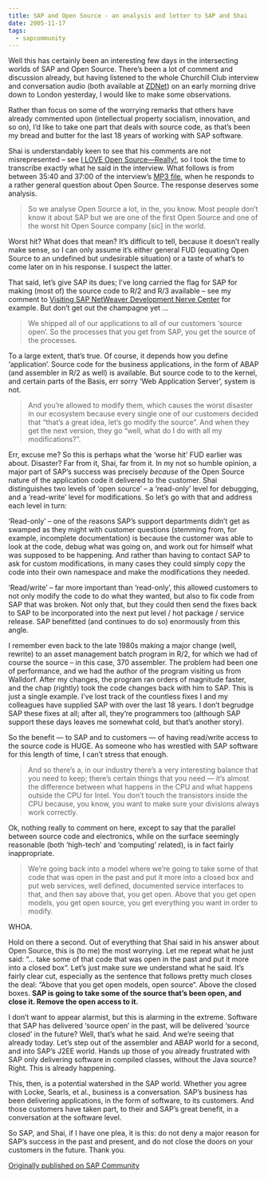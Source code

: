 ```yaml
---
title: SAP and Open Source - an analysis and letter to SAP and Shai
date: 2005-11-17
tags:
  - sapcommunity
---
```

Well this has certainly been an interesting few days in the intersecting worlds of SAP and Open Source. There’s been a lot of comment and discussion already, but having listened to the whole Churchill Club interview and conversation audio (both available at [ZDNet](https://web.archive.org/web/20060624181250/http://blogs.zdnet.com/BTL/?p=2140)) on an early morning drive down to London yesterday, I would like to make some observations.

Rather than focus on some of the worrying remarks that others have already commented upon (intellectual property socialism, innovation, and so on), I’d like to take one part that deals with source code, as that’s been my bread and butter for the last 18 years of working with SAP software.

Shai is understandably keen to see that his comments are not misrepresented – see [I LOVE Open Source—Really!](https://web.archive.org/web/20220625165945/https://blogs.sap.com/2005/11/11/i-love-open-source-really/), so I took the time to transcribe exactly what he said in the interview. What follows is from between 35:40 and 37:00 of the interview’s [MP3 file](https://web.archive.org/web/20061209010350/http://i.i.com.com/cnwk.1d/i/z/e/200511/110905_CHC_EVENT.mp3), when he responds to a rather general question about Open Source. The response deserves some analysis.

> So we analyse Open Source a lot, in the, you know. Most people don’t know it about SAP but we are one of the first Open Source and one of the worst hit Open Source company [sic] in the world.

Worst hit? What does that mean? It’s difficult to tell, because it doesn’t really make sense, so I can only assume it’s either general FUD (equating Open Source to an undefined but undesirable situation) or a taste of what’s to come later on in his response. I suspect the latter.

That said, let’s give SAP its dues; I’ve long carried the flag for SAP for making (most of) the source code to R/2 and R/3 available – see my comment to [Visiting SAP NetWeaver Development Nerve Center](https://blogs.sap.com/2003/12/09/visiting-sap-netweaver-development-nerve-center/) for example. But don’t get out the champagne yet …

> We shipped all of our applications to all of our customers ‘source open’. So the processes that you get from SAP, you get the source of the processes.

To a large extent, that’s true. Of course, it depends how you define ‘application’. Source code for the business applications, in the form of ABAP (and assembler in R/2 as well) is available. But source code to to the kernel, and certain parts of the Basis, err sorry ‘Web Application Server’, system is not.

> And you’re allowed to modify them, which causes the worst disaster in our ecosystem because every single one of our customers decided that “that’s a great idea, let’s go modify the source”. And when they get the next version, they go “well, what do I do with all my modifications?”.

Err, excuse me? So this is perhaps what the ‘worse hit’ FUD earlier was about. Disaster? Far from it, Shai, far from it. In my not so humble opinion, a major part of SAP’s success was precisely *because* of the Open Source nature of the application code it delivered to the customer. Shai distinguishes two levels of ‘open source’ – a ‘read-only’ level for debugging, and a ‘read-write’ level for modifications. So let’s go with that and address each level in turn:

‘Read-only’ – one of the reasons SAP’s support departments didn’t get as swamped as they might with customer questions (stemming from, for example, incomplete documentation) is because the customer was able to look at the code, debug what was going on, and work out for himself what was supposed to be happening. And rather than having to contact SAP to ask for custom modifications, in many cases they could simply copy the code into their own namespace and make the modifications they needed.

‘Read/write’ – far more important than ‘read-only’, this allowed customers to not only modify the code to do what they wanted, but also to fix code from SAP that was broken. Not only that, but they could then send the fixes back to SAP to be incorporated into the next put level / hot package / service release. SAP benefitted (and continues to do so) enormously from this angle.

I remember even back to the late 1980s making a major change (well, rewrite) to an asset management batch program in R/2, for which we had of course the source – in this case, 370 assembler. The problem had been one of performance, and we had the author of the program visiting us from Walldorf. After my changes, the program ran orders of magnitude faster, and the chap (rightly) took the code changes back with him to SAP. This is just a single example. I’ve lost track of the countless fixes I and my colleagues have supplied SAP with over the last 18 years. I don’t begrudge SAP these fixes at all; after all, they’re programmers too (although SAP support these days leaves me somewhat cold, but that’s another story).

So the benefit — to SAP and to customers — of having read/write access to the source code is HUGE. As someone who has wrestled with SAP software for this length of time, I can’t stress that enough.

> And so there’s a, in our industry there’s a very interesting balance that you need to keep; there’s certain things that you need — it’s almost the difference between what happens in the CPU and what happens outside the CPU for Intel. You don’t touch the transistors inside the CPU because, you know, you want to make sure your divisions always work correctly.

Ok, nothing really to comment on here, except to say that the parallel between source code and electronics, while on the surface seemingly reasonable (both ‘high-tech’ and ‘computing’ related), is in fact fairly inappropriate.

> We’re going back into a model where we’re going to take some of that code that was open in the past and put it more into a closed box and put web services, well defined, documented service interfaces to that, and then say above that, you get open. Above that you get open models, you get open source, you get everything you want in order to modify.

WHOA.

Hold on there a second. Out of everything that Shai said in his answer about Open Source, this is (to me) the most worrying. Let me repeat what he just said: “… take some of that code that was open in the past and put it more into a closed box“. Let’s just make sure we understand what he said. It’s fairly clear cut, especially as the sentence that follows pretty much closes the deal: “Above that you get open models, open source“. Above the closed boxes. **SAP is going to take some of the source that’s been open, and close it. Remove the open access to it.**

I don’t want to appear alarmist, but this is alarming in the extreme. Software that SAP has delivered ‘source open’ in the past, will be delivered ‘source closed’ in the future? Well, that’s what he said. And we’re seeing that already today. Let’s step out of the assembler and ABAP world for a second, and into SAP’s J2EE world. Hands up those of you already frustrated with SAP only delivering software in compiled classes, without the Java source? Right. This is already happening.

This, then, is a potential watershed in the SAP world. Whether you agree with Locke, Searls, et al., business is a conversation. SAP’s business has been delivering applications, in the form of software, to its customers. And those customers have taken part, to their and SAP’s great benefit, in a conversation at the software level.

So SAP, and Shai, if I have one plea, it is this: do not deny a major reason for SAP’s success in the past and present, and do not close the doors on your customers in the future. Thank you.

[Originally published on SAP Community](https://blogs.sap.com/2005/11/17/sap-and-open-source-an-analysis-and-letter-to-sap-and-shai/)
